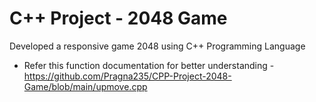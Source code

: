 # C++ Project - 2048 Game

Developed a responsive game 2048 using C++ Programming Language
* Refer this function documentation for better understanding - https://github.com/Pragna235/CPP-Project-2048-Game/blob/main/upmove.cpp
